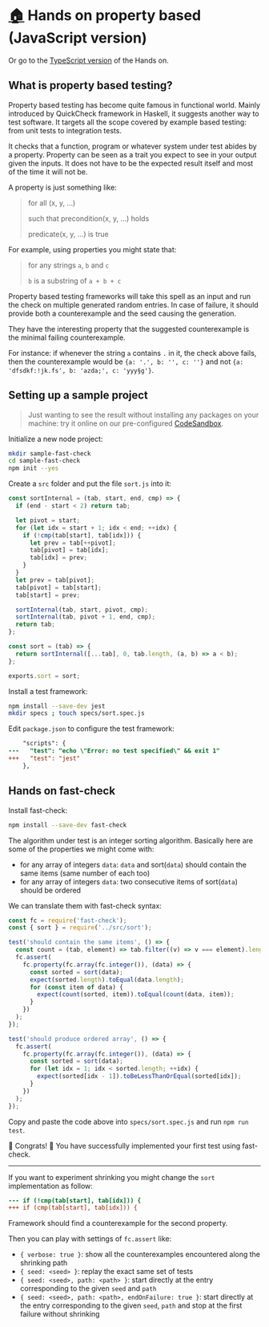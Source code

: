 # [:house:](../README.md) Hands on property based (JavaScript version)

Or go to the [TypeScript version](./HandsOnPropertyBased.md) of the Hands on.

## What is property based testing?

Property based testing has become quite famous in functional world. Mainly introduced by QuickCheck framework in Haskell, it suggests another way to test software. It targets all the scope covered by example based testing: from unit tests to integration tests.

It checks that a function, program or whatever system under test abides by a property. Property can be seen as a trait you expect to see in your output given the inputs. It does not have to be the expected result itself and most of the time it will not be.

A property is just something like:

> for all (x, y, ...)
>
> such that precondition(x, y, ...) holds
>
> predicate(x, y, ...) is true

For example, using properties you might state that:

> for any strings `a`, `b` and `c`
>
> `b` is a substring of `a + b + c`

Property based testing frameworks will take this spell as an input and run the check on multiple generated random entries. In case of failure, it should provide both a counterexample and the seed causing the generation.

They have the interesting property that the suggested counterexample is the minimal failing counterexample.

For instance: if whenever the string `a` contains `.` in it, the check above fails, then the counterexample would be `{a: '.', b: '', c: ''}` and not `{a: 'dfsdkf:!jk.fs', b: 'azda;', c: 'yyy§g'}`.

## Setting up a sample project

> Just wanting to see the result without installing any packages on your machine: try it online on our pre-configured [CodeSandbox](https://codesandbox.io/s/github/dubzzz/fast-check/tree/main/example?previewwindow=tests).

Initialize a new node project:

```bash
mkdir sample-fast-check
cd sample-fast-check
npm init --yes
```

Create a `src` folder and put the file `sort.js` into it:

```javascript
const sortInternal = (tab, start, end, cmp) => {
  if (end - start < 2) return tab;

  let pivot = start;
  for (let idx = start + 1; idx < end; ++idx) {
    if (!cmp(tab[start], tab[idx])) {
      let prev = tab[++pivot];
      tab[pivot] = tab[idx];
      tab[idx] = prev;
    }
  }
  let prev = tab[pivot];
  tab[pivot] = tab[start];
  tab[start] = prev;

  sortInternal(tab, start, pivot, cmp);
  sortInternal(tab, pivot + 1, end, cmp);
  return tab;
};

const sort = (tab) => {
  return sortInternal([...tab], 0, tab.length, (a, b) => a < b);
};

exports.sort = sort;
```

Install a test framework:

```bash
npm install --save-dev jest
mkdir specs ; touch specs/sort.spec.js
```

Edit `package.json` to configure the test framework:

```diff
    "scripts": {
---   "test": "echo \"Error: no test specified\" && exit 1"
+++   "test": "jest"
    },
```

## Hands on fast-check

Install fast-check:

```bash
npm install --save-dev fast-check
```

The algorithm under test is an integer sorting algorithm. Basically here are some of the properties we might come with:

- for any array of integers `data`: `data` and sort(`data`) should contain the same items (same number of each too)
- for any array of integers `data`: two consecutive items of sort(`data`) should be ordered

We can translate them with fast-check syntax:

```javascript
const fc = require('fast-check');
const { sort } = require('../src/sort');

test('should contain the same items', () => {
  const count = (tab, element) => tab.filter((v) => v === element).length;
  fc.assert(
    fc.property(fc.array(fc.integer()), (data) => {
      const sorted = sort(data);
      expect(sorted.length).toEqual(data.length);
      for (const item of data) {
        expect(count(sorted, item)).toEqual(count(data, item));
      }
    })
  );
});

test('should produce ordered array', () => {
  fc.assert(
    fc.property(fc.array(fc.integer()), (data) => {
      const sorted = sort(data);
      for (let idx = 1; idx < sorted.length; ++idx) {
        expect(sorted[idx - 1]).toBeLessThanOrEqual(sorted[idx]);
      }
    })
  );
});
```

Copy and paste the code above into `specs/sort.spec.js` and run `npm run test`.

🎉 Congrats! 🎉 You have successfully implemented your first test using fast-check.

---

If you want to experiment shrinking you might change the `sort` implementation as follow:

```diff
--- if (!cmp(tab[start], tab[idx])) {
+++ if (cmp(tab[start], tab[idx])) {
```

Framework should find a counterexample for the second property.

Then you can play with settings of `fc.assert` like:

- `{ verbose: true }`: show all the counterexamples encountered along the shrinking path
- `{ seed: <seed> }`: replay the exact same set of tests
- `{ seed: <seed>, path: <path> }`: start directly at the entry corresponding to the given `seed` and `path`
- `{ seed: <seed>, path: <path>, endOnFailure: true }`: start directly at the entry corresponding to the given `seed`, `path` and stop at the first failure without shrinking
